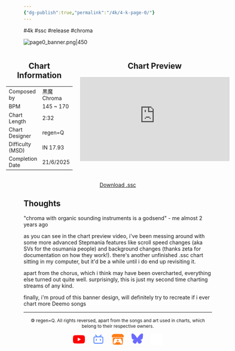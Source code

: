```yaml
---
{"dg-publish":true,"permalink":"/4k/4-k-page-0/"}
---
```


#4k #ssc #release #chroma

![page0_banner.png|450](/img/user/assets/4k/page0_banner.png)
<div style="display: flex; justify-content: center; gap: 20px;">
	<div>
		<h2 style="text-align: center;">Chart Information</h2>
		<table style="margin-left: auto; margin-right: auto;">
			<tr>
				<td>Composed by</td>
				<td>黒魔 Chroma</td>
			</tr>
			<tr>
				<td>BPM</td>
				<td>145 ~ 170</td>
			</tr>
			<tr>
				<td>Chart Length</td>
				<td>2:32</td>
			</tr>
			<tr>
				<td>Chart Designer</td>
				<td>regen=Q</td>
			</tr>
			<tr>
				<td>Difficulty (MSD)</td>
				<td><span class="chart-diff etterna-in">IN 17.93</span></td>
			</tr>
			<tr>
				<td>Completion Date</td>
				<td>21/6/2025</td>
			</tr>
		</table>
	</div>
	<div>
	<h2 style="text-align: center;">Chart Preview</h2>
		<iframe width="400" height="225" src="https://www.youtube-nocookie.com/embed/EBJuB531bYI" title="YouTube video player" frameborder="0" allow="accelerometer; autoplay; clipboard-write; encrypted-media; gyroscope; picture-in-picture; web-share" referrerpolicy="strict-origin-when-cross-origin" style="display: block; margin: 0 auto;" allowfullscreen></iframe>
	</div>
</div>
<br>
<div style="display: flex; justify-content: center; gap: 20px;">
	<a href="https://github.com/keannyooi/regenq-charting-archive/raw/refs/heads/main/etterna/Chroma%20-%20Page%200.zip" class="download-btn">Download .ssc</a>
</div>

## Thoughts

"chroma with organic sounding instruments is a godsend" - me almost 2 years ago

as you can see in the chart preview video, i've been messing around with some more advanced Stepmania features like scroll speed changes (aka SVs for the osumania people) and background changes (thanks zeta for documentation on how they work!). there's another unfinished .ssc chart sitting in my computer, but it'd be a while until i do end up revisiting it.

apart from the chorus, which i think may have been overcharted, everything else turned out quite well. surprisingly, this is just my second time charting streams of any kind.

finally, i'm proud of this banner design, will definitely try to recreate if i ever chart more Deemo songs

<hr><p style="text-align: center; font-size: 12px;">🄯 regen=Q. All rights reversed, apart from the songs and art used in charts, which belong to their respective owners.</p> <div style="display: flex; flex-direction: row; justify-content: center; gap: 20px;"> 	<a href="https://www.youtube.com/@regen-Q" target="_blank"><img src="https://raw.githubusercontent.com/keannyooi/regenq-charting-archive/refs/heads/main/youtube.svg" width="32"></a> 	<a href="https://space.bilibili.com/3546594718780149" target="_blank"><img src="https://raw.githubusercontent.com/keannyooi/regenq-charting-archive/refs/heads/main/bilibili.svg" width="32"></a> 	<a href="https://regenq.itch.io/" target="_blank"><img src="https://raw.githubusercontent.com/keannyooi/regenq-charting-archive/refs/heads/main/itch.svg" width="32" target="_blank"></a> 	<a href="https://bsky.app/profile/regen-q.bsky.social" target="_blank"><img src="https://raw.githubusercontent.com/keannyooi/regenq-charting-archive/refs/heads/main/bluesky.svg" width="32"></a> 	<a href="https://github.com/keannyooi" target="_blank"><img src="https://raw.githubusercontent.com/keannyooi/regenq-charting-archive/refs/heads/main/github.svg" width="32"></a> </div>